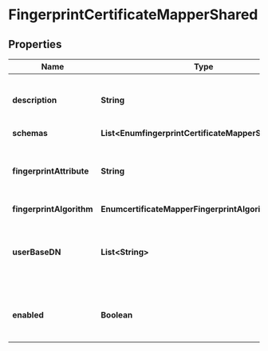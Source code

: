 

# FingerprintCertificateMapperShared


## Properties

| Name | Type | Description | Notes |
|------------ | ------------- | ------------- | -------------|
|**description** | **String** | A description for this Certificate Mapper |  [optional] |
|**schemas** | **List&lt;EnumfingerprintCertificateMapperSchemaUrn&gt;** |  |  |
|**fingerprintAttribute** | **String** | Specifies the attribute in which to look for the fingerprint. |  [optional] |
|**fingerprintAlgorithm** | **EnumcertificateMapperFingerprintAlgorithmProp** |  |  |
|**userBaseDN** | **List&lt;String&gt;** | Specifies the set of base DNs below which to search for users. |  [optional] |
|**enabled** | **Boolean** | Indicates whether the Certificate Mapper is enabled. |  |



